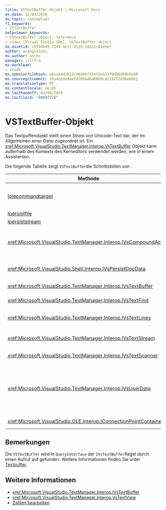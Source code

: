 ```yaml
---
title: VSTextBuffer-Objekt | Microsoft Docs
ms.date: 11/04/2016
ms.topic: conceptual
f1_keywords:
- VSTextBuffer
helpviewer_keywords:
- VSTextBuffer object, reference
- views [Visual Studio SDK], VSTextBuffer object
ms.assetid: c5f94b45-7249-4e1f-a53d-1d2a1c61e0ef
author: acangialosi
ms.author: anthc
manager: jillfra
ms.workload:
- vssdk
ms.openlocfilehash: a5ea44d2b22c96d49f334f2ea33f9db8d69b5eb0
ms.sourcegitcommit: 16a4a5da4a4fd795b46a0869ca2152f2d36e6db2
ms.translationtype: MT
ms.contentlocale: de-DE
ms.lasthandoff: 04/06/2020
ms.locfileid: "80697726"
---
```

# <a name="vstextbuffer-object"></a>VSTextBuffer-Objekt
Das Textpufferobjekt stellt einen Strom von Unicode-Text dar, der im Allgemeinen einer Datei zugeordnet ist. Ein <xref:Microsoft.VisualStudio.TextManager.Interop.VsTextBuffer> Objekt kann außerhalb des Kontexts des Kerneditors verwendet werden, wie in einem Assistenten.

 Die folgende Tabelle zeigt `VSTextBuffer`die Schnittstellen von .

|Methode|BESCHREIBUNG|
|------------|-----------------|
|[Iolecommandtarget](/windows/desktop/api/docobj/nn-docobj-iolecommandtarget)|Standard-OLE-Schnittstelle. Wird für die Rückgängig-/Wiederholungsbehandlung im Puffer verwendet.|
|[Ipersistfile](/windows/desktop/api/objidl/nn-objidl-ipersistfile)|Standard-OLE-Schnittstelle.|
|[Ipersiststream](/windows/desktop/api/objidl/nn-objidl-ipersiststream)|Standard-OLE-Schnittstelle.|
|<xref:Microsoft.VisualStudio.TextManager.Interop.IVsCompoundAction>|Ermöglicht die Erstellung von Verbindungen -Aktionen (d. h. Aktionen, die in einer einzigen Rückgängig-/Wiederholungseinheit gruppiert sind).|
|<xref:Microsoft.VisualStudio.Shell.Interop.IVsPersistDocData>|Ermöglicht die Persistenz von Dokumentdaten, die vom Textpuffer verwaltet werden.|
|<xref:Microsoft.VisualStudio.TextManager.Interop.IVsTextBuffer>|Bietet grundlegende Dienstleistungen; von vielen Kunden verwendet werden.|
|<xref:Microsoft.VisualStudio.TextManager.Interop.IVsTextFind>|Wird verwendet, um einen Puffer zu durchsuchen.|
|<xref:Microsoft.VisualStudio.TextManager.Interop.IVsTextLines>|Bietet Lese- und Schreibfunktionen mithilfe zweidimensionaler Koordinaten. Erbt von `IVsTextBuffer`.|
|<xref:Microsoft.VisualStudio.TextManager.Interop.IVsTextStream>|Bietet Lese- und Schreibfunktionen mithilfe eindimensionaler Koordinaten. Erbt von `IVsTextBuffer`.|
|<xref:Microsoft.VisualStudio.TextManager.Interop.IVsTextScanner>|Bietet schnellen, streamorientierten, sequenziellen Zugriff auf Text im Puffer.|
|<xref:Microsoft.VisualStudio.TextManager.Interop.IVsUserData>|Bietet Zugriff auf eine generische Auflistung von Eigenschaften. Die wichtigste Eigenschaft ist der Name oder Moniker des Puffers. Sie können Ihre eigenen Zufallsdaten mit dieser Schnittstelle im Puffer speichern, indem Sie eine GUID erstellen und als Schlüssel verwenden.|
|<xref:Microsoft.VisualStudio.OLE.Interop.IConnectionPointContainer>|Unterstützt Verbindungspunkte für Ereignisse.|

## <a name="remarks"></a>Bemerkungen
 Die `VSTextBuffer` wird in `QueryInterface` der `IVsTextBuffer`Regel durch einen Aufruf auf gefunden. Weitere Informationen finden Sie unter [Textpuffer](/visualstudio/extensibility/accessing-the-text-buffer-by-using-the-legacy-api?view=vs-2015).

## <a name="see-also"></a>Weitere Informationen
- <xref:Microsoft.VisualStudio.TextManager.Interop.IVsTextBuffer>
- <xref:Microsoft.VisualStudio.TextManager.Interop.VsTextView>
- [Zahlen bearbeiten](https://www.microsoft.com/download/details.aspx?id=55984)

